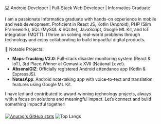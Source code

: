 💻 Android Developer | Full-Stack Web Developer | Informatics Graduate

I am a passionate Informatics graduate with hands-on experience in mobile and web development. Proficient in React JS, Kotlin (Android), PHP (Slim Framework), SQL (MySQL & SQLite), JavaScript, Google ML Kit, and IoT integration (MQTT). I thrive on solving real-world problems through technology and enjoy collaborating to build impactful digital products.

🏅 Notable Projects:
- **Maps-Tracking V2.0**: Full-stack disaster monitoring system (React & IoT), 3rd Place Winner at Gemastik XVII (National Level).
- **AbsensiGIZ**: Officially registered Android attendance app (Kotlin & ExpressJS).
- **NotesApp**: Android note-taking app with voice-to-text and translation features using Google ML Kit.

I have led and contributed to award-winning technology projects, always with a focus on solutions and meaningful impact. Let’s connect and build something impactful together!

<p> 

###
[![Anurag's GitHub stats](https://github-readme-stats.vercel.app/api?username=NoisyBoy29)](https://github.com/anuraghazra/github-readme-stats)
![Top Langs](https://github-readme-stats.vercel.app/api/top-langs/?username=NoisyBoy29&layout=compact)
###

</p>
